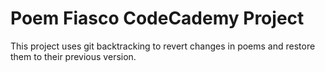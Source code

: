 # Poem Fiasco CodeCademy Project
This project uses git backtracking to revert changes in poems and restore them to their previous version.